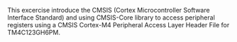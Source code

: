 This excercise introduce the CMSIS (Cortex Microcontroller Software Interface Standard) and using CMSIS-Core library to access peripheral registers using a CMSIS Cortex-M4 Peripheral Access Layer Header File for TM4C123GH6PM.
